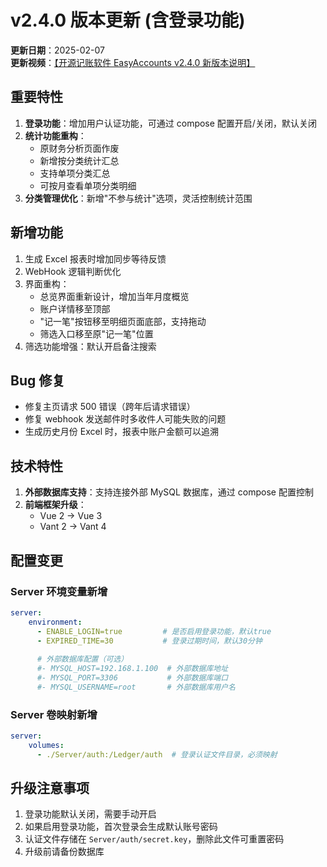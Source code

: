 # v2.4.0 版本更新 (含登录功能)

**更新日期**：2025-02-07  
**更新视频**：[【开源记账软件 EasyAccounts v2.4.0 新版本说明】](https://www.bilibili.com/video/BV1P1NPe4Er8/)

## 重要特性

1. **登录功能**：增加用户认证功能，可通过 compose 配置开启/关闭，默认关闭
2. **统计功能重构**：
   - 原财务分析页面作废
   - 新增按分类统计汇总
   - 支持单项分类汇总
   - 可按月查看单项分类明细
3. **分类管理优化**：新增"不参与统计"选项，灵活控制统计范围

## 新增功能

1. 生成 Excel 报表时增加同步等待反馈
2. WebHook 逻辑判断优化
3. 界面重构：
   - 总览界面重新设计，增加当年月度概览
   - 账户详情移至顶部
   - "记一笔"按钮移至明细页面底部，支持拖动
   - 筛选入口移至原"记一笔"位置
4. 筛选功能增强：默认开启备注搜索

## Bug 修复

- 修复主页请求 500 错误（跨年后请求错误）
- 修复 webhook 发送邮件时多收件人可能失败的问题
- 生成历史月份 Excel 时，报表中账户金额可以追溯

## 技术特性

1. **外部数据库支持**：支持连接外部 MySQL 数据库，通过 compose 配置控制
2. **前端框架升级**：
   - Vue 2 → Vue 3
   - Vant 2 → Vant 4

## 配置变更

### Server 环境变量新增

```yaml
server:
    environment:
      - ENABLE_LOGIN=true         # 是否启用登录功能，默认true 
      - EXPIRED_TIME=30           # 登录过期时间，默认30分钟
      
      # 外部数据库配置（可选）
      #- MYSQL_HOST=192.168.1.100  # 外部数据库地址
      #- MYSQL_PORT=3306           # 外部数据库端口
      #- MYSQL_USERNAME=root       # 外部数据库用户名
```

### Server 卷映射新增

```yaml
server:
    volumes:
      - ./Server/auth:/Ledger/auth  # 登录认证文件目录，必须映射
```

## 升级注意事项

1. 登录功能默认关闭，需要手动开启
2. 如果启用登录功能，首次登录会生成默认账号密码
3. 认证文件存储在 `Server/auth/secret.key`，删除此文件可重置密码
4. 升级前请备份数据库